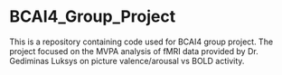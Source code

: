 # BCAI4_Group_Project

This is a repository containing code used for BCAI4 group project. The project focused on the MVPA analysis of fMRI data provided by Dr. Gediminas Luksys on picture valence/arousal vs BOLD activity. 
